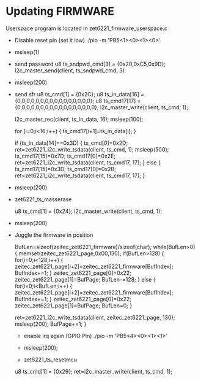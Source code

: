 Updating FIRMWARE
=================

Userspace program is located in zet6221_firmware_userspace.c

* Disable reset pin (set it low)
  ./pio -m 'PB5<1><0><1><0>'
* msleep(1)
* send password
  u8 ts_sndpwd_cmd[3] = {0x20,0xC5,0x9D};
  i2c_master_send(client, ts_sndpwd_cmd, 3)
* msleep(200)
* send sfr
  u8 ts_cmd[1] = {0x2C};
  u8 ts_in_data[16] = {0,0,0,0,0,0,0,0,0,0,0,0,0,0,0,0};
  u8 ts_cmd17[17] = {0,0,0,0,0,0,0,0,0,0,0,0,0,0,0,0,0};
  i2c_master_write(client, ts_cmd, 1);

  i2c_master_rec(client, ts_in_data, 16);
  msleep(100);

  for (i=0;i<16;i++)
  {
	ts_cmd17[i+1]=ts_in_data[i];
  }

  if (ts_in_data[14]==0x3D)
  {
	ts_cmd[0]=0x2D;
	ret=zet6221_i2c_write_tsdata(client, ts_cmd, 1);
	msleep(500);
	ts_cmd17[15]=0x7D;
	ts_cmd17[0]=0x2E;
	ret=zet6221_i2c_write_tsdata(client, ts_cmd17, 17);
  } else {
	ts_cmd17[15]=0x3D;
	ts_cmd17[0]=0x2B;
	ret=zet6221_i2c_write_tsdata(client, ts_cmd17, 17);
  }

* msleep(200)
* zet6221_ts_masserase
  
  u8 ts_cmd[1] = {0x24};
  i2c_master_write(client, ts_cmd, 1);
  
* msleep(200)
* Juggle the firmware in position

  BufLen=sizeof(zeitec_zet6221_firmware)/sizeof(char);
  while(BufLen>0)
  {
	memset(zeitec_zet6221_page,0x00,130);
	if(BufLen>128)
	{
		for(i=0;i<128;i++)
		{
			zeitec_zet6221_page[i+2]=zeitec_zet6221_firmware[BufIndex];
			BufIndex+=1;
		}
		zeitec_zet6221_page[0]=0x22;
		zeitec_zet6221_page[1]=BufPage;
		BufLen-=128;
	}
	else
	{
		for(i=0;i<BufLen;i++)
		{
			zeitec_zet6221_page[i+2]=zeitec_zet6221_firmware[BufIndex];
			BufIndex+=1;
		}
		zeitec_zet6221_page[0]=0x22;
		zeitec_zet6221_page[1]=BufPage;
		BufLen=0;
	}

	ret=zet6221_i2c_write_tsdata(client,
			zeitec_zet6221_page,
			130);
	msleep(200);
	BufPage+=1;
  }

  * enable irq again (GPIO Pin)
  ./pio -m 'PB5<4><0><1><1>'

  * msleep(200);

  * zet6221_ts_resetmcu

  u8 ts_cmd[1] = {0x29};
  ret=i2c_master_write(client, ts_cmd, 1);
